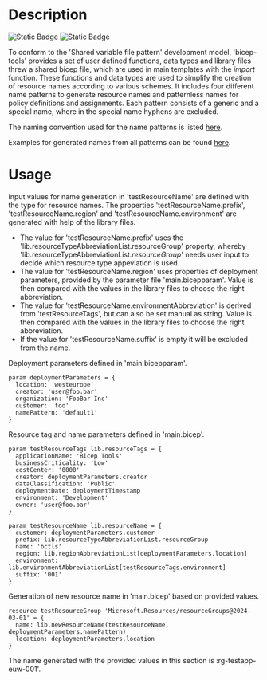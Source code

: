 # Description
![Static Badge](https://img.shields.io/badge/Bicep-0.27.1-blue) ![Static Badge](https://img.shields.io/badge/Status-working-green)  

To conform to the 'Shared variable file pattern' development model, 'bicep-tools' provides a set of user defined functions, data types and library files threw a shared bicep file, which are used in main templates with the *import* function. These functions and data types are used to simplify the creation of resource names according to various schemes. It includes four different name patterns to generate resource names and patternless names for policy definitions and assignments. Each pattern consists of a generic and a special name, where in the special name hyphens are excluded.

The naming convention used for the name patterns is listed [here](./docs/resourceOrganization.md).

Examples for generated names from all patterns can be found [here](./docs/example.md).

# Usage
Input values for name generation in 'testResourceName' are defined with the type for resource names. The properties 'testResourceName.prefix', 'testResourceName.region' and 'testResourceName.environment' are generated with help of the library files.
- The value for 'testResourceName.prefix' uses the 'lib.resourceTypeAbbreviationList.resourceGroup' property, whereby 'lib.resourceTypeAbbreviationList.*resourceGroup*' needs user input to decide which resource type appeviation is used.
- The value for 'testResourceName.region' uses properties of deployment parameters, provided by the parameter file 'main.bicepparam'. Value is then compared with the values in the library files to choose the right abbreviation.
- The value for 'testResourceName.environmentAbbreviation' is derived from 'testResourceTags', but can also be set manual as string. Value is then compared with the values in the library files to choose the right abbreviation.
- If the value for 'testResourceName.suffix' is empty it will be excluded from the name.

Deployment parameters defined in 'main.bicepparam'.
```bicep
param deploymentParameters = {
  location: 'westeurope'
  creator: 'user@foo.bar'
  organization: 'FooBar Inc'
  customer: 'foo'
  namePattern: 'default1'
}
```

Resource tag and name parameters defined in 'main.bicep'.
```bicep
param testResourceTags lib.resourceTags = {
  applicationName: 'Bicep Tools'
  businessCriticality: 'Low'
  costCenter: '0000'
  creator: deploymentParameters.creator
  dataClassification: 'Public'
  deploymentDate: deploymentTimestamp
  environment: 'Development'
  owner: 'user@foo.bar'
}

param testResourceName lib.resourceName = {
  customer: deploymentParameters.customer
  prefix: lib.resourceTypeAbbreviationList.resourceGroup
  name: 'bctls'
  region: lib.regionAbbreviationList[deploymentParameters.location]
  environment: lib.environmentAbbreviationList[testResourceTags.environment]
  suffix: '001'
}
```

Generation of new resource name in 'main.bicep' based on provided values.
```bicep
resource testResourceGroup 'Microsoft.Resources/resourceGroups@2024-03-01' = {
  name: lib.newResourceName(testResourceName, deploymentParameters.namePattern)
  location: deploymentParameters.location
}
```

The name generated with the provided values in this section is :rg-testapp-euw-001'.
